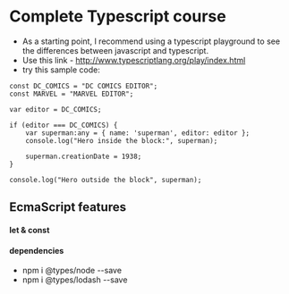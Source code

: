 # Complete Typescript course
* As a starting point, I recommend using a typescript playground to see the differences between javascript and typescript.
* Use this link - http://www.typescriptlang.org/play/index.html 
* try this sample code:
```
const DC_COMICS = "DC COMICS EDITOR";
const MARVEL = "MARVEL EDITOR";

var editor = DC_COMICS;

if (editor === DC_COMICS) {
    var superman:any = { name: 'superman', editor: editor };
    console.log("Hero inside the block:", superman);

    superman.creationDate = 1938;
}

console.log("Hero outside the block", superman);
  ```
## EcmaScript features

#### let & const

#### dependencies
* npm i @types/node --save
* npm i @types/lodash --save